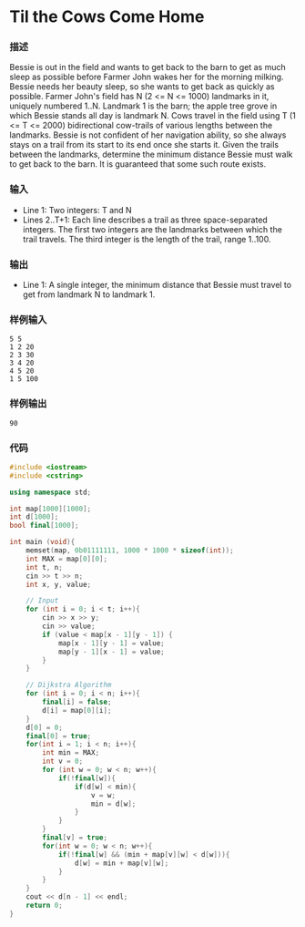 # Til the Cows Come Home

### 描述
Bessie is out in the field and wants to get back to the barn to get as much sleep as possible before Farmer John wakes her for the morning milking. Bessie needs her beauty sleep, so she wants to get back as quickly as possible.
Farmer John's field has N (2 <= N <= 1000) landmarks in it, uniquely numbered 1..N. Landmark 1 is the barn; the apple tree grove in which Bessie stands all day is landmark N. Cows travel in the field using T (1 <= T <= 2000) bidirectional cow-trails of various lengths between the landmarks. Bessie is not confident of her navigation ability, so she always stays on a trail from its start to its end once she starts it.
Given the trails between the landmarks, determine the minimum distance Bessie must walk to get back to the barn. It is guaranteed that some such route exists.

### 输入
* Line 1: Two integers: T and N
* Lines 2..T+1: Each line describes a trail as three space-separated integers. The first two integers are the landmarks between which the trail travels. The third integer is the length of the trail, range 1..100.

### 输出
* Line 1: A single integer, the minimum distance that Bessie must travel to get from landmark N to landmark 1.

### 样例输入
```
5 5
1 2 20
2 3 30
3 4 20
4 5 20
1 5 100
```

### 样例输出
```
90
```

### 代码

```cpp
#include <iostream>
#include <cstring>

using namespace std;

int map[1000][1000];
int d[1000];
bool final[1000];

int main (void){
	memset(map, 0b01111111, 1000 * 1000 * sizeof(int));
	int MAX = map[0][0];
	int t, n;
	cin >> t >> n;
	int x, y, value;

	// Input
	for (int i = 0; i < t; i++){
		cin >> x >> y;
		cin >> value;
		if (value < map[x - 1][y - 1]) {
			map[x - 1][y - 1] = value;
			map[y - 1][x - 1] = value;
		}
	}

	// Dijkstra Algorithm
	for (int i = 0; i < n; i++){
		final[i] = false;
		d[i] = map[0][i];
	}
	d[0] = 0;
	final[0] = true;
	for(int i = 1; i < n; i++){
		int min = MAX;
		int v = 0;
		for (int w = 0; w < n; w++){
			if(!final[w]){
				if(d[w] < min){
					v = w;
					min = d[w];
				}
			}
		}
		final[v] = true;
		for(int w = 0; w < n; w++){
			if(!final[w] && (min + map[v][w] < d[w])){
				d[w] = min + map[v][w];
			}
		}
	}
	cout << d[n - 1] << endl;
	return 0;
}
```